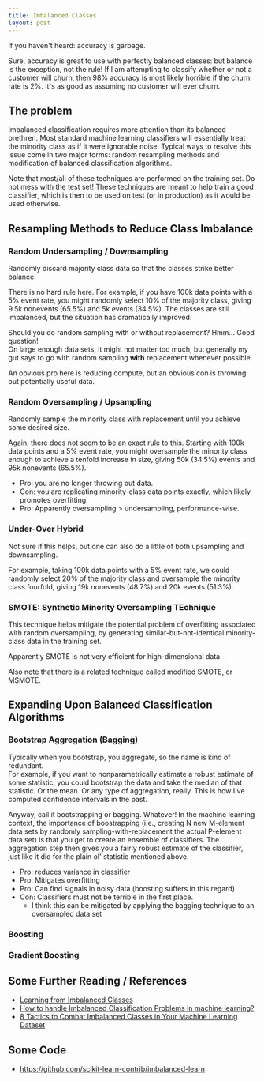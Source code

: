 ```yaml
---
title: Imbalanced Classes
layout: post
---
```


If you haven't heard: accuracy is garbage.

Sure, accuracy is great to use with perfectly balanced classes: but balance is the exception, 
not the rule! If I am attempting to classify whether or not a customer will churn, then 98%
accuracy is most likely horrible if the churn rate is 2%.  It's as good as assuming no customer
will ever churn.

## The problem
Imbalanced classification requires more attention than its balanced brethren.  Most
standard machine learning classifiers will essentially treat the minority class as if
it were ignorable noise.  Typical ways to resolve this issue come in two major forms:
random resampling methods and modification of balanced classification algorithms.

Note that most/all of these techniques are performed on the training set.  Do not
mess with the test set!  These techniques are meant to help train a good classifier,
which is then to be used on test (or in production) as it would be used otherwise.


## Resampling Methods to Reduce Class Imbalance

### Random Undersampling / Downsampling
Randomly discard majority class data so that the classes strike better balance. 

There is no hard rule here. For example, if you have 100k data points with a 5% event rate,
you might randomly select 10% of the majority class, giving 9.5k nonevents (65.5%) and 5k events (34.5%). 
The classes are still imbalanced, but the situation has dramatically improved. 

Should you do random sampling with or without replacement?  Hmm... Good question!  
On large enough data sets, it might not matter too much, but generally my gut says to go
with random sampling **with** replacement whenever possible.

An obvious pro here is reducing compute, but an obvious con is throwing out potentially useful data.


### Random Oversampling / Upsampling
Randomly sample the minority class with replacement until you achieve some desired size.

Again, there does not seem to be an exact rule to this.  Starting with 100k data points 
and a 5% event rate, you might oversample the minority class enough to achieve a tenfold
increase in size, giving 50k (34.5%) events and 95k nonevents (65.5%).

* Pro: you are no longer throwing out data.  
* Con: you are replicating minority-class data points
exactly, which likely promotes overfitting. 
* Pro: Apparently oversampling > undersampling, performance-wise.


### Under-Over Hybrid
Not sure if this helps, but one can also do a little of both upsampling and downsampling.

For example, taking 100k data points with a 5% event rate, we could randomly select 20% of the 
majority class and oversample the minority class fourfold, giving 19k nonevents (48.7%) and 
20k events (51.3%).


### SMOTE: Synthetic Minority Oversampling TEchnique
This technique helps mitigate the potential problem of overfitting associated with 
random oversampling, by generating similar-but-not-identical minority-class data
in the training set.  

Apparently SMOTE is not very efficient for high-dimensional data. 

Also note that there is a related technique called modified SMOTE, or MSMOTE.  


## Expanding Upon Balanced Classification Algorithms

### Bootstrap Aggregation (Bagging)
Typically when you bootstrap, you aggregate, so the name is kind of redundant.  
For example, if you want to nonparametrically estimate a robust estimate of some
statistic, you could bootstrap the data and take the median of that statistic. Or
the mean. Or any type of aggregation, really. This is how I've computed confidence
intervals in the past.  

Anyway, call it bootstrapping or bagging.  Whatever!  In the machine learning context,
the importance of boostrapping (i.e., creating N new M-element data sets by randomly
sampling-with-replacement the actual P-element data set) is that you get to create an
ensemble of classifiers.  The aggregation step then gives you a fairly robust estimate
of the classifier, just like it did for the plain ol' statistic mentioned above.

* Pro: reduces variance in classifier
* Pro: Mitigates overfitting
* Pro: Can find signals in noisy data (boosting suffers in this regard)
* Con: Classifiers must not be terrible in the first place.
  - I think this can be mitigated by applying the bagging technique to an oversampled data set



### Boosting

### Gradient Boosting



## Some Further Reading / References
* [Learning from Imbalanced Classes](https://svds.com/learning-imbalanced-classes/)
* [How to handle Imbalanced Classification Problems in machine learning?](https://www.analyticsvidhya.com/blog/2017/03/imbalanced-classification-problem/)
* [8 Tactics to Combat Imbalanced Classes in Your Machine Learning Dataset](http://machinelearningmastery.com/tactics-to-combat-imbalanced-classes-in-your-machine-learning-dataset/)

## Some Code
* https://github.com/scikit-learn-contrib/imbalanced-learn


